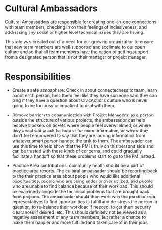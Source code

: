 #  Cultural Ambassadors

Cultural Ambassadors are responsible for creating one-on-one connections with team members, 
checking in on their feelings of inclusiveness, and addressing any social or higher level technical issues they are having.  

This role was created out of a need for our growing organization to ensure that new team members are well supported and 
acclimate to our open culture and so that all team members have the option of getting support from a designated person that
is not their manager or project manager.

#  Responsibilities 

* Create a safe atmosphere: Check in about connectedness to team, learn about each person, help them feel like they have someone 
who they can ping if they have a question about CivicActions culture who is never going to be too busy or impatient to deal 
with them.

* Remove barriers to communication with Project Managers: as a person outside the structure of various projects, the ambassador 
can help resolve blockers on tickets where people feel overwhelmed, or where they are afraid to ask for help or for more 
information, or where they don’t feel empowered to say that they are lacking information from whatever smart person handed the 
task to them. The ambassador can use this time to help show that the PM is truly on this person’s side and can be trusted with 
these kinds of concerns, and could gradually facilitate a handoff so that these problems start to go to the PM instead.

* Practice Area contributions: community health should be a part of practice area reports. 
The cultural ambassador should be reporting back to the their practice area about people who would like additional 
opportunities, people who are being under or over utilized, and people who are unable to find balance because of their 
workload. This should be examined alongside the technical problems that are brought back from projects. 
The ambassador should then work with the practice area representatives to find opportunities to fulfill and de-stress the 
person in question, to re-balance their workload if needed, to get them security clearances if desired, etc. 
This should definitely not be viewed as a negative assessment of any team members, but rather a chance to make them happier 
and more fulfilled and taken care of in their jobs.  
